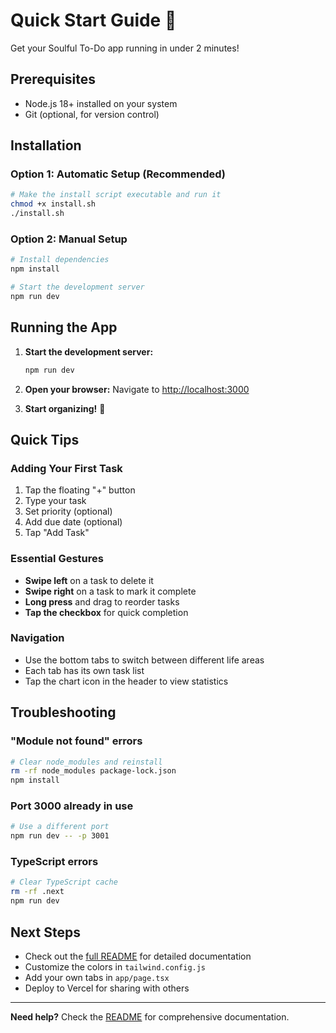 # Quick Start Guide 🚀

Get your Soulful To-Do app running in under 2 minutes!

## Prerequisites
- Node.js 18+ installed on your system
- Git (optional, for version control)

## Installation

### Option 1: Automatic Setup (Recommended)
```bash
# Make the install script executable and run it
chmod +x install.sh
./install.sh
```

### Option 2: Manual Setup
```bash
# Install dependencies
npm install

# Start the development server
npm run dev
```

## Running the App

1. **Start the development server:**
   ```bash
   npm run dev
   ```

2. **Open your browser:**
   Navigate to [http://localhost:3000](http://localhost:3000)

3. **Start organizing!** 🌿

## Quick Tips

### Adding Your First Task
1. Tap the floating "+" button
2. Type your task
3. Set priority (optional)
4. Add due date (optional)
5. Tap "Add Task"

### Essential Gestures
- **Swipe left** on a task to delete it
- **Swipe right** on a task to mark it complete
- **Long press** and drag to reorder tasks
- **Tap the checkbox** for quick completion

### Navigation
- Use the bottom tabs to switch between different life areas
- Each tab has its own task list
- Tap the chart icon in the header to view statistics

## Troubleshooting

### "Module not found" errors
```bash
# Clear node_modules and reinstall
rm -rf node_modules package-lock.json
npm install
```

### Port 3000 already in use
```bash
# Use a different port
npm run dev -- -p 3001
```

### TypeScript errors
```bash
# Clear TypeScript cache
rm -rf .next
npm run dev
```

## Next Steps

- Check out the [full README](./README.md) for detailed documentation
- Customize the colors in `tailwind.config.js`
- Add your own tabs in `app/page.tsx`
- Deploy to Vercel for sharing with others

---

**Need help?** Check the [README](./README.md) for comprehensive documentation. 
